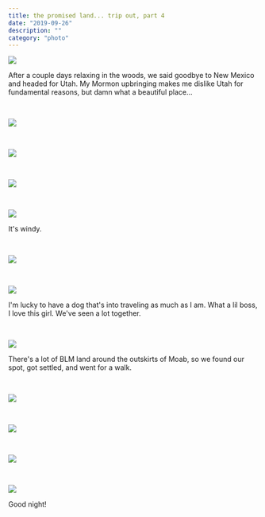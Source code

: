 ```yaml
---
title: the promised land... trip out, part 4
date: "2019-09-26"
description: ""
category: "photo"
---
```


![ ](https://sosphotoblog.s3.us-east-2.amazonaws.com/blog/2019/2019-09-26/utahday1-1.jpg)

After a couple days relaxing in the woods, we said goodbye to New Mexico and headed for Utah. My Mormon upbringing makes me dislike Utah for fundamental reasons, but damn what a beautiful place...

&nbsp;

![ ](https://sosphotoblog.s3.us-east-2.amazonaws.com/blog/2019/2019-09-26/utahday1-2.jpg)

&nbsp;

![ ](https://sosphotoblog.s3.us-east-2.amazonaws.com/blog/2019/2019-09-26/utahday1-3.jpg)

&nbsp;

![ ](https://sosphotoblog.s3.us-east-2.amazonaws.com/blog/2019/2019-09-26/utahday1-4.jpg)

&nbsp;

![ ](https://sosphotoblog.s3.us-east-2.amazonaws.com/blog/2019/2019-09-26/utahday1-6.jpg)

It's windy.

&nbsp;

![ ](https://sosphotoblog.s3.us-east-2.amazonaws.com/blog/2019/2019-09-26/utahday1-5.jpg)

&nbsp;

![ ](https://sosphotoblog.s3.us-east-2.amazonaws.com/blog/2019/2019-09-26/utahday1-7.jpg)

I'm lucky to have a dog that's into traveling as much as I am. What a lil boss, I love this girl. We've seen a lot together.

&nbsp;

![ ](https://sosphotoblog.s3.us-east-2.amazonaws.com/blog/2019/2019-09-26/utahday1-8.jpg)

There's a lot of BLM land around the outskirts of Moab, so we found our spot, got settled, and went for a walk.

&nbsp;

![ ](https://sosphotoblog.s3.us-east-2.amazonaws.com/blog/2019/2019-09-26/utahday1-9.jpg)

&nbsp;

![ ](https://sosphotoblog.s3.us-east-2.amazonaws.com/blog/2019/2019-09-26/utahday1-10.jpg)

&nbsp;

![ ](https://sosphotoblog.s3.us-east-2.amazonaws.com/blog/2019/2019-09-26/utahday1-11.jpg)

&nbsp;

![ ](https://sosphotoblog.s3.us-east-2.amazonaws.com/blog/2019/2019-09-26/utahday1-12.jpg)

Good night!
